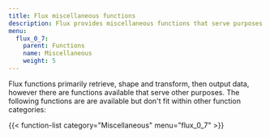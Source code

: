 ```yaml
---
title: Flux miscellaneous functions
description: Flux provides miscellaneous functions that serve purposes other than retrieving, transforming, or outputting data.
menu:
  flux_0_7:
    parent: Functions
    name: Miscellaneous
    weight: 5
---
```


Flux functions primarily retrieve, shape and transform, then output data, however
there are functions available that serve other purposes.
The following functions are are available but don't fit within other function categories:

{{< function-list category="Miscellaneous" menu="flux_0_7" >}}
